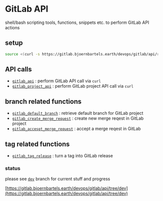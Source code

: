 # GitLab API

shell/bash scripting tools, functions, snippets etc. to perform GitLab API actions

## setup

```bash
source <(curl -s https://gitlab.bjoernbartels.earth/devops/gitlab/api/raw/dev/setup.sh)
``` 


## API calls

- [`gitlab_api`](./api-url.sh) : perform GitLab API call via `curl`
- [`gitlab_project_api`](./api-url.sh) : perform GitLab project API call via `curl`



## branch related functions

- [`gitlab_default_branch`](./branches/default-branch.sh) : retrieve default branch for GitLab project
- [`gitlab_create_merge_request`](./branches/create-merge-request.sh) : create new merge reqest in GitLab project
- [`gitlab_accespt_merge_request`](./branches/accept-merge-request.sh) : accept a merge reqest in GitLab



## tag related functions

- [`gitlab_tag_release`](./tags/tag-release.sh) : turn a tag into GitLab release


### status

please see [`dev`](https://gitlab.bjoernbartels.earth/devops/gitlab/api/tree/dev) branch for current stuff and progress

[https://gitlab.bjoernbartels.earth/devops/gitlab/api/tree/dev](https://gitlab.bjoernbartels.earth/devops/gitlab/api/tree/dev)